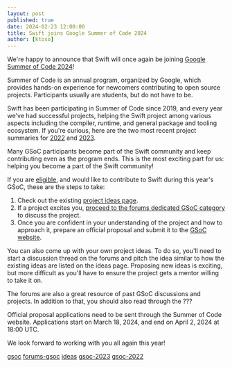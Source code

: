 ```yaml
---
layout: post
published: true
date: 2024-02-23 12:00:00
title: Swift joins Google Summer of Code 2024
author: [ktoso]
---
```


We're happy to announce that Swift will once again be joining [Google Summer of Code 2024](gsoc)!

Summer of Code is an annual program, organized by Google, which provides hands-on experience for newcomers contributing
to open source projects. Participants usually are students, but do not have to be.

Swift has been participating in Summer of Code since 2019, and every year we've had successful projects,
helping the Swift project among various aspects including the compiler, runtime, and general package and tooling ecosystem.
If you're curious, here are the two most recent project summaries for [2022](gsoc-2022) and [2023](gsoc-2023).

Many GSoC participants become part of the Swift community and keep contributing even as the program ends.
This is the most exciting part for us: helping you become a part of the Swift community!

If you are [eligible](https://summerofcode.withgoogle.com/get-started), and would like to contribute to Swift during
this year's GSoC, these are the steps to take:

1. Check out the existing [project ideas page](ideas).
2. If a project excites you, [proceed to the forums dedicated GSoC category](forums-gsoc) to discuss the project.
3. Once you are confident in your understanding of the project and how to approach it, prepare an official proposal and submit it to the [GSoC website](gsoc).

You can also come up with your own project ideas. To do so, you'll need to start a discussion thread on the forums and pitch the idea similar to how the existing
ideas are listed on the ideas page. Proposing new ideas is exciting, but more difficult as you'll have to ensure the project gets a mentor willing to take it on.

The forums are also a great resource of past GSoC discussions and projects. In addition to that, you should also read through the ???

Official proposal applications need to be sent through the Summer of Code website. 
Applications start on March 18, 2024, and end on April 2, 2024 at 18:00 UTC.

We look forward to working with you all again this year!

[gsoc](https://summerofcode.withgoogle.com)
[forums-gsoc](https://forums.swift.org/c/development/gsoc/98)
[ideas](https://www.swift.org/gsoc2024/)
[gsoc-2023](https://www.swift.org/blog/summer-of-code-2023-summary/)
[gsoc-2022](https://www.swift.org/blog/swift-summer-of-code-2022-summary/)